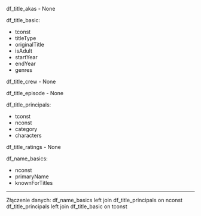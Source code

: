 df_title_akas - None

df_title_basic:
- tconst
- titleType
- originalTitle
- isAdult
- startYear
- endYear
- genres

df_title_crew - None

df_title_episode - None

df_title_principals:
- tconst
- nconst
- category
- characters

df_title_ratings - None

df_name_basics:
- nconst
- primaryName
- knownForTitles

------------------------------------------------------

Złączenie danych:
df_name_basics left join df_title_principals on nconst
df_title_principals left join df_title_basic on tconst
